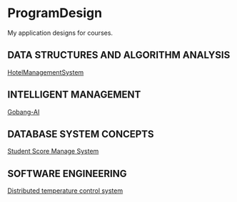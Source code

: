 # ProgramDesign
My application designs for courses.
## DATA STRUCTURES AND ALGORITHM ANALYSIS
[HotelManagementSystem](https://github.com/Mr-Phoebe/ProgramDesign/tree/master/HotelManagementSystem)
## INTELLIGENT MANAGEMENT
[Gobang-AI](https://github.com/Mr-Phoebe/ProgramDesign/tree/master/Intelligent%20management-gobang-AI)
## DATABASE SYSTEM CONCEPTS
[Student Score Manage System](https://github.com/Mr-Phoebe/StuSys)
## SOFTWARE ENGINEERING
[Distributed temperature control system](https://github.com/Mr-Phoebe/ProgramDesign/tree/master/Distributed%20temperature%20control%20system)
